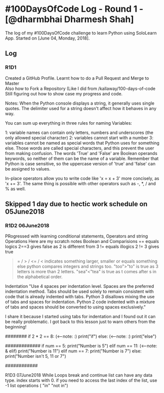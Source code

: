 # #100DaysOfCode Log - Round 1 - [@dharmbhai Dharmesh Shah]

The log of my #100DaysOfCode challenge to learn Python using SoloLearn App. Started on [June 04, Monday, 2018].

## Log

### R1D1 
Created a GitHub Profile.
Learnt how to do a Pull Request and Merge to Master  
Also how to Fork a Repository (Like  I did from /kallaway/100-days-of-code
Still figuring out how to show case my progress and code.

Notes:
When the Python console displays a string, it generally uses single quotes. The delimiter used for a string doesn't affect how it behaves in any way.



You can sum up everything in three rules for naming Variables:

1: variable names can contain only letters, numbers and underscores (the only allowed special character)
2: variables cannot start with a number
3: variables cannot be named as special words that Python uses for something else. Those words are called special characters, and this prevent the user from making confusion. The words 'True' and 'False' are Boolean operands keywords, so neither of them can be the name of a variable.
Remember that Python is case sensitive, so the uppercase version of 'true' and 'false' can be assigned to values.

In-place operators allow you to write code like 'x = x + 3' more concisely, as 'x += 3'. 
The same thing is possible with other operators such as -, *, / and % as well.

## Skipped 1 day due to hectic work schedule on 05June2018
### R1D2 06June2018
PRogressed with learning conditional statements, Operators and string Operations
Here  are my scratch notes
Boolean and Comparisions
== equals logics 2==3 gives false as 2 is different from 3
!= equals illogics 2 != 3 gives true
>= / > / <= / < indicates something larger, smaller  or equals something else
python compares integers and strings too.
"too">"to" is true as 3 letters is more than 2 letters.
"sea"<"tea" is true as t comes after s in the alphabetical order.

Indentation
"Use 4 spaces per indentation level.
Spaces are the preferred indentation method.
Tabs should be used solely to remain consistent with code that is already indented with tabs.
Python 3 disallows mixing the use of tabs and spaces for indentation.
Python 2 code indented with a mixture of tabs and spaces should be converted to using spaces exclusively."

I share it because I started using tabs for indentation and I found out it can be really problematic. I got back to this lesson just to warn others from the beginning!


########
if 2 * 2 == 8: (<--note: :)
      print("if")
else: (<--note: :)
      print("else")

#############
if num == 5:
   print("Number is 5")
elif num == 11: (<--note: & elif)
   print("Number is 11")
elif num == 7:
   print("Number is 7")
else:
   print("Number isn't 5, 11 or 7")

############

R1D3 07June2018
While Loops
break and continue 
list can have any data type. index starts with 0. if you need to access the last index of the list, use -1
list operations ( "in" "not in")
